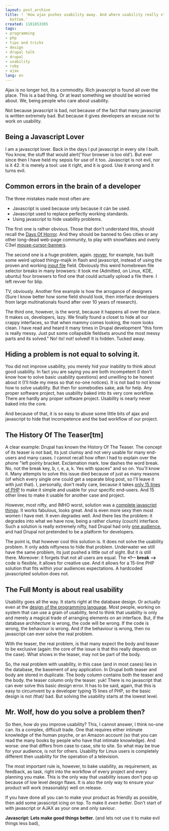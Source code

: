 ```yaml
---
layout: post_archive
title: ! 'How ajax pushes usability away. And where usability really starts: at the
  bottom.'
created: 1181853385
tags:
- programming
- php
- tips and tricks
- design
- drupal talk
- drupal
- usability
- ruby
- ajax
lang: en
---
```

Ajax is no longer hot, its a commodity. Rich javascript is found all over the place. This is a bad thing. Or at least something we should be worried about. We, being people who care about usability.

Not because javascript is bad, not because of the fact that many javascript is written extremely bad. But because it gives developers an excuse not to work on usability.

## Being a Javascript Lover
I am a javascript lover. Back in the days I put javascript in every site I built. You know, the stuff that would alert('Your browser is too old'). But ever since then I have held my sepsis for use of it too. Javascript is not evil, nor is it 42. It is merely a tool: use it right, and it is good. Use it wrong and it turns evil.

## Common errors in the brain of a developer
The three mistakes made most often are:
* Javascript is used because only because it cán be used.
* Javascript used to replace perfectly working standards.
* Using javascript to hide usability problems.

The first one is rather obvious. Those that don't understand this, should recall the [Days Of Horror](http://www.jalix.org/ressources/internet/dhtml/_dynduo/dynduo/). And they should be banned to Geo cities or any other long-dead web-page community, to play with snowflakes and overly C3wl [mouse-cursor-banners](http://www.javascriptkit.com/script/script2/sparkler.shtml).

The second one is a huge problem, again. [revver](http://one.revver.com), for example, has built some weird upload thingy-majik in flash and javascript, instead of using the proven and working [input file](http://www.456bereastreet.com/lab/form_controls/file/) field. Obviously this weird homebrewn file selector breaks in many browsers: it took me (Admitted, on Linux, KDE, ubuntu) four browsers to find one that could actually upload a file there. I left revver for blip.

TV, obviously.
Another fine example is how the arrogance of designers (Sure I know better how some field should look, then interface developers from large multinationals found after over 10 years of research).

The third one, however, is the worst, because it happens all over the place. It makes us, developers, lazy. We finally found a closet to hide all our crappy interfaces, so that when mammy comes looking, the room looks clean.
I have read and heard it many times in Drupal development "this form is really messy. Just put some collapsible fieldsets around the most messy parts and its solved." No! its! not! solved! It is hidden. Tucked away.

## Hiding a problem is not equal to solving it.
You did not improve usability, you merely hid your inability to think about good usability. In fact you are saying you are both incompetent (I don't know how to solve basic usability questions) and unwilling to be honest about it (I'll hide my mess so that no-one notices).
It is not bad to not know how to solve usability. But then for somebodies sake, ask for help.
Any proper software project, has usability baked into its very core workflow. There are hardly any proper software project. Usability is nearly never baked into the core.

And because of that, it is so easy to abuse some little bits of ajax and javascript to hide that incompetence and the bad workflow of our project.

## The History Of The Teaser[tm]
A clear example: Drupal has known the History Of The Teaser. The concept of its teaser is not bad, its just clumsy and not very usable for many end-users and many cases. I cannot recall how often I had to explain over the phone "left pointy bracket. Exclamation mark. tow dashes the word break. No, not the break key, b, r, e, a, k. Yes with spaces" and so on. You'll know it.
Many attempts to solve this issue died because of just as many reasons (of which every single one could get a separate blog post, so I'll leave it with just that).
I, personally, don't really care, because it takes [only 15 lines of PHP](http://snipplr.com/view/2865/drupal-formalter-for-a-separate-teaser-field/) to make it simple and usable for your specific end-users. And 15 other lines to make it usable for another case and project.

However, most nifty, and IMHO worst, solution was a [complete javascript thingy](http://drupal.org/node/107061). It works fabulous, looks great. And is even more sexy then most women I have met. It even degrades well. And there lies the problem:  it degrades into what we have now, being a rather clumsy (couch) interface. Such a solution is really extremely nifty, had Drupal had only [one audience](http://webschuur.com/publications/blogs/2006-12-26-the_cmc_and_cmf_landscape), and had Drupal not pretended to be a platform for developers.

The point is, that however cool this solution is. It does not solve the usability problem. It only adds niftyness to hide that problem. Underwater we still have the same problem, its just pushed a little out of sight. But it _is_ still there.
Moreover: it forgets that not all users are equal. The __&lt;!-- break --&gt;__ code is flexible, it allows for creative use. And it allows for a 15-line PHP solution that fits within your audiences expectations. A hardcoded javascripted solution does not.

## The Full Monty is about real usability
Usability goes all the way. It starts right at the database design. Or actually even at the [design of the programming language](http://www.artima.com/intv/ruby.html). Most people, working on system that can use a grain of usability, tend to think that usability is only and merely a magical trade of arranging elements on an interface.
But, if the database architecture is wrong, the code will be wrong. If the code is wrong, the behaviour is wrong. And if the behaviour is wrong, then no javascript can ever solve the real problem.

With the teaser, the real problem, is that many expect the body and teaser to be exclusive (again: the core of the issue is that this really depends on the case). What shows in the teaser, may not be part of the body.

So, the real problem with usability, in this case (and in most cases) lies in the database, the basement of any application. In Drupal both teaser and body are stored in duplicate. The body column contains both the teaser and the body. the teaser column only the teaser. yuk! There is no javascript that can ever solve this basic design error.
It has to be said, again, that this is easy to circumvent by a developer typing 15 lines of PHP, so the basic design is not /that/ bad. But solving the usability starts at the lowest level.

## Mr. Wolf, how do you solve a problem then?
So then, how _do_ you improve usability? This, I cannot answer, I think no-one can. Its a complex, difficult trade. One that requires either intimate knowledge of the human psyche, or an Amazon account (so that you can read the many books by people who have that intimate knowledge). And worse: one that differs from case to case, site to site. So what may be true for your audience, is not for others. Usability for Linux users is completely different then usability for the operation of a television.

The most important rule is, however, to bake usability, as requirement, as feedback, as task, right into the workflow of every project and every planning you make. This is the only way that usability issues don't pop up because of low level design flaws. It is also the only way to ensure your product will work (reasonably) well on release. 

If you have done all you can to make your product as friendly as possible, then add some javascript icing on top. To make it _even better_. Don't start of with javascript or AJAX as your one and only saviour.

__Javascript: Lets make good things better.__ (and lets not use it to make evil things less bad),
